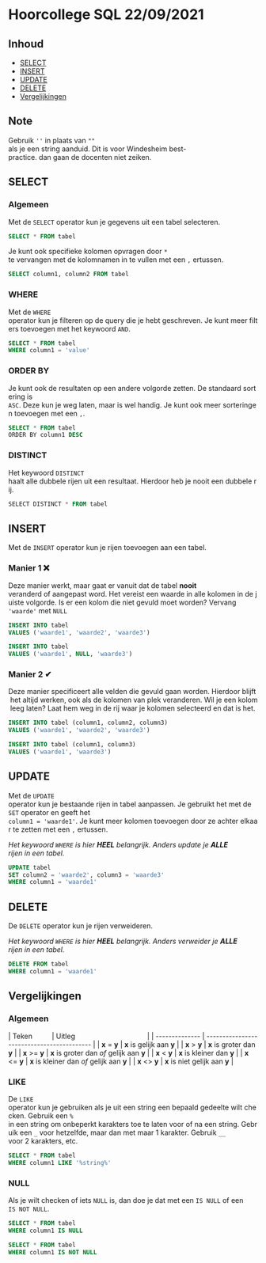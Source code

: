 # Hoorcollege SQL 22/09/2021

## Inhoud

- [SELECT](#select)
- [INSERT](#insert)
- [UPDATE](#update)
- [DELETE](#delete)
- [Vergelijkingen](#vergelijkingen)

## Note

Gebruik `''` in plaats van `""` als je een string aanduid. Dit is voor Windesheim best-practice. dan gaan de docenten niet zeiken.

## SELECT

### Algemeen

Met de `SELECT` operator kun je gegevens uit een tabel selecteren.

```SQL
SELECT * FROM tabel
```

Je kunt ook specifieke kolomen opvragen door `*` te vervangen met de kolomnamen in te vullen met een `,` ertussen.

```SQL
SELECT column1, column2 FROM tabel
```

### WHERE

Met de `WHERE` operator kun je filteren op de query die je hebt geschreven. Je kunt meer filters toevoegen met het keywoord `AND`.

```SQL
SELECT * FROM tabel
WHERE column1 = 'value'
```

### ORDER BY

Je kunt ook de resultaten op een andere volgorde zetten. De standaard sortering is `ASC`. Deze kun je weg laten, maar is wel handig. Je kunt ook meer sorteringen toevoegen met een `,`.

```SQL
SELECT * FROM tabel
ORDER BY column1 DESC
```

### DISTINCT

Het keywoord `DISTINCT` haalt alle dubbele rijen uit een resultaat. Hierdoor heb je nooit een dubbele rij.

```SQL
SELECT DISTINCT * FROM tabel
```

## INSERT

Met de `INSERT` operator kun je rijen toevoegen aan een tabel.

### Manier 1 ❌

Deze manier werkt, maar gaat er vanuit dat de tabel **nooit** veranderd of aangepast word. Het vereist een waarde in alle kolomen in de juiste volgorde. Is er een kolom die niet gevuld moet worden? Vervang `'waarde'` met `NULL`

```SQL
INSERT INTO tabel
VALUES ('waarde1', 'waarde2', 'waarde3')
```

```SQL
INSERT INTO tabel
VALUES ('waarde1', NULL, 'waarde3')
```

### Manier 2 ✔

Deze manier specificeert alle velden die gevuld gaan worden. Hierdoor blijft het altijd werken, ook als de kolomen van plek veranderen. Wil je een kolom leeg laten? Laat hem weg in de rij waar je kolomen selecteerd en dat is het.

```SQL
INSERT INTO tabel (column1, column2, column3)
VALUES ('waarde1', 'waarde2', 'waarde3')
```

```SQL
INSERT INTO tabel (column1, column3)
VALUES ('waarde1', 'waarde3')
```

## UPDATE

Met de `UPDATE` operator kun je bestaande rijen in tabel aanpassen. Je gebruikt het met de `SET` operator en geeft het `column1 = 'waarde1'`. Je kunt meer kolomen toevoegen door ze achter elkaar te zetten met een `,` ertussen.

_Het keywoord `WHERE` is hier **HEEL** belangrijk. Anders update je **ALLE** rijen in een tabel._

```SQL
UPDATE tabel
SET column2 = 'waarde2', column3 = 'waarde3'
WHERE column1 = 'waarde1'
```

## DELETE

De `DELETE` operator kun je rijen verweideren.

_Het keywoord `WHERE` is hier **HEEL** belangrijk. Anders verweider je **ALLE** rijen in een tabel._

```SQL
DELETE FROM tabel
WHERE column1 = 'waarde1'
```

## Vergelijkingen

### Algemeen

| Teken          | Uitleg                                     |
| -------------- | ------------------------------------------ |
| **x** = **y**  | **x** is gelijk aan **y**                  |
| **x** > **y**  | **x** is groter dan **y**                  |
| **x** >= **y** | **x** is groter dan _of_ gelijk aan **y**  |
| **x** < **y**  | **x** is kleiner dan **y**                 |
| **x** <= **y** | **x** is kleiner dan _of_ gelijk aan **y** |
| **x** <> **y** | **x** is niet gelijk aan **y**             |  

### LIKE

De `LIKE` operator kun je gebruiken als je uit een string een bepaald gedeelte wilt checken. Gebruik een `%` in een string om onbeperkt karakters toe te laten voor of na een string. Gebruik een `_` voor hetzelfde, maar dan met maar 1 karakter. Gebruik `__` voor 2 karakters, etc.

```SQL
SELECT * FROM tabel
WHERE column1 LIKE '%string%'
```

### NULL

Als je wilt checken of iets `NULL` is, dan doe je dat met een `IS NULL` of een `IS NOT NULL`. 

```SQL
SELECT * FROM tabel
WHERE column1 IS NULL
```

```SQL
SELECT * FROM tabel
WHERE column1 IS NOT NULL
```
